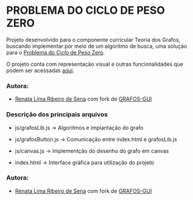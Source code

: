 # PROBLEMA DO CICLO DE PESO ZERO

Projeto desenvolvido para o componente curricular Teoria dos Grafos, buscando implementar por meio de um algoritmo de busca, uma solução para o [Problema do Ciclo de Peso Zero](https://en.wikipedia.org/wiki/Zero-weight_cycle_problem).

O projeto conta com representação visual e outras funcionalidades que podem ser acessadas [aqui](https://renaderibeiro.github.io/problema-do-ciclo-de-peso-zero/).


### Autora:

  - [Renata Lima Ribeiro de Sena](https://github.com/SamuelBFavarin) com fork de [GRAFOS-GUI](https://github.com/SamuelBFavarin/Grafos-GUI)
​

### Descrição dos principais arquivos

- js/grafosLib.js -> Algoritmos e implantação do grafo

- js/grafosButton.js -> Comunicação entre index.html e grafosLib.js

- js/canvas.js -> Implementção do desenho do grafo em canvas

- index.html -> Interface gráfica para utilização do projeto


### Autora:

  - [Renata Lima Ribeiro de Sena](https://github.com/SamuelBFavarin) com fork de [GRAFOS-GUI](https://github.com/SamuelBFavarin/Grafos-GUI)
​